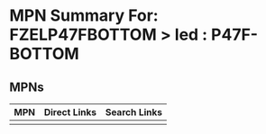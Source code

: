 



# MPN Summary For: FZELP47FBOTTOM > led : P47F-BOTTOM

## MPNs
  

|MPN|Direct Links|Search Links|
| :--- | :--- | :--- |
||||

